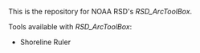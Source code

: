 This is the repository for NOAA RSD's *RSD_ArcToolBox*.

Tools available with *RSD_ArcToolBox*:
- Shoreline Ruler
